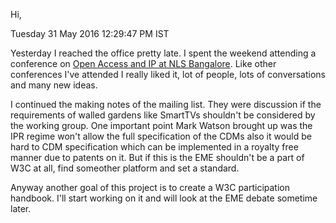 Hi,

Tuesday 31 May 2016 12:29:47 PM IST

Yesterday I reached the office pretty late. I spent the weekend attending a
conference on [Open Access and IP at NLS
Bangalore](http://consilience-nls.com/). Like other conferences I've attended I
really liked it, lot of people, lots of conversations and many new ideas.

I continued the making notes of the mailing list. They were discussion if the
requirements of walled gardens like SmartTVs shouldn't be considered by the
working group. One important point Mark Watson brought up was the IPR regime
won't allow the full specification of the CDMs also it would be hard to CDM
specification which can be implemented in a royalty free manner due to patents
on it. But if this is the EME shouldn't be a part of W3C at all, find someother
platform and set a standard.

Anyway another goal of this project is to create a W3C participation handbook.
I'll start working on it and will look at the EME debate sometime later.
